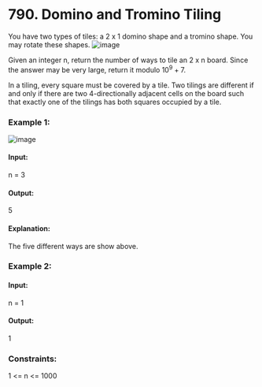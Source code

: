 # 790. Domino and Tromino Tiling
You have two types of tiles: a 2 x 1 domino shape and a tromino shape. You may rotate these shapes.
![image](https://github.com/user-attachments/assets/6d0e93ff-c5e3-4e1c-b083-aea252d8b4e6)

Given an integer n, return the number of ways to tile an 2 x n board. Since the answer may be very large, return it modulo $`10^9 + 7`$.

In a tiling, every square must be covered by a tile. Two tilings are different if and only if there are two 4-directionally adjacent cells on the board such that exactly one of the tilings has both squares occupied by a tile.

### Example 1:
![image](https://github.com/user-attachments/assets/7f2c4cfe-86e8-454f-8977-dca7ac70fc52)
#### Input: 
n = 3
#### Output: 
5
#### Explanation:
The five different ways are show above.

### Example 2:
#### Input:
n = 1
#### Output: 
1
 
### Constraints:
1 <= n <= 1000

